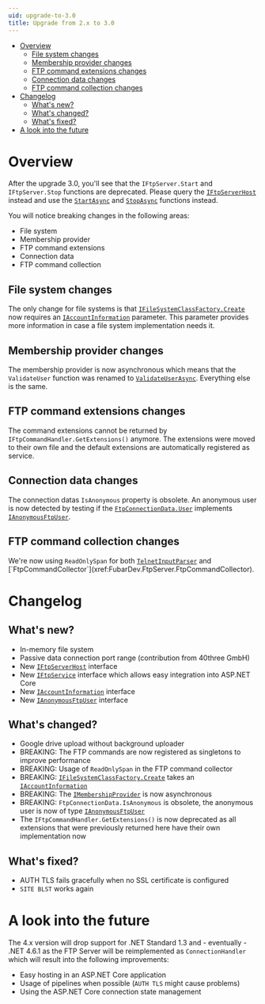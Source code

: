 ```yaml
---
uid: upgrade-to-3.0
title: Upgrade from 2.x to 3.0
---
```


- [Overview](#overview)
  - [File system changes](#file-system-changes)
  - [Membership provider changes](#membership-provider-changes)
  - [FTP command extensions changes](#ftp-command-extensions-changes)
  - [Connection data changes](#connection-data-changes)
  - [FTP command collection changes](#ftp-command-collection-changes)
- [Changelog](#changelog)
  - [What's new?](#whats-new)
  - [What's changed?](#whats-changed)
  - [What's fixed?](#whats-fixed)
- [A look into the future](#a-look-into-the-future)

# Overview

After the upgrade 3.0, you'll see that the `IFtpServer.Start` and `IFtpServer.Stop` functions are
deprecated. Please query the [`IFtpServerHost`](xref:FubarDev.FtpServer.IFtpServerHost) instead and
use the [`StartAsync`](xref:FubarDev.FtpServer.IFtpServerHost.StartAsync(System.Threading.CancellationToken))
and [`StopAsync`](xref:FubarDev.FtpServer.IFtpServerHost.StopAsync(System.Threading.CancellationToken)) functions instead.

You will notice breaking changes in the following areas:

- File system
- Membership provider
- FTP command extensions
- Connection data
- FTP command collection

## File system changes

The only change for file systems is that
[`IFileSystemClassFactory.Create`](xref:FubarDev.FtpServer.FileSystem.IFileSystemClassFactory.Create(FubarDev.FtpServer.IAccountInformation))
now requires an [`IAccountInformation`](xref:FubarDev.FtpServer.IAccountInformation) parameter. This parameter provides more
information in case a file system implementation needs it.

## Membership provider changes

The membership provider is now asynchronous which means that the `ValidateUser` function was
renamed to [`ValidateUserAsync`](xref:FubarDev.FtpServer.AccountManagement.IMembershipProvider.ValidateUserAsync(System.String,System.String)).
Everything else is the same.

## FTP command extensions changes

The command extensions cannot be returned by `IFtpCommandHandler.GetExtensions()` anymore. The extensions were moved to
their own file and the default extensions are automatically registered as service.

## Connection data changes

The connection datas `IsAnonymous` property is obsolete. An anonymous user is now detected by testing if
the [`FtpConnectionData.User`](xref:FubarDev.FtpServer.FtpConnectionData.User)
implements [`IAnonymousFtpUser`](xref:FubarDev.FtpServer.AccountManagement.IAnonymousFtpUser).

## FTP command collection changes

We're now using `ReadOnlySpan` for both [`TelnetInputParser`](xref:FubarDev.FtpServer.TelnetInputParser`1)
and [`FtpCommandCollector`](xref:FubarDev.FtpServer.FtpCommandCollector).

# Changelog

## What's new?

- In-memory file system
- Passive data connection port range (contribution from 40three GmbH)
- New [`IFtpServerHost`](xref:FubarDev.FtpServer.IFtpServerHost) interface
- New [`IFtpService`](xref:FubarDev.FtpServer.IFtpService) interface which allows easy integration into ASP.NET Core
- New [`IAccountInformation`](xref:FubarDev.FtpServer.IAccountInformation) interface
- New [`IAnonymousFtpUser`](xref:FubarDev.FtpServer.AccountManagement.IAnonymousFtpUser) interface

## What's changed?

- Google drive upload without background uploader
- BREAKING: The FTP commands are now registered as singletons to improve performance
- BREAKING: Usage of `ReadOnlySpan` in the FTP command collector
- BREAKING: [`IFileSystemClassFactory.Create`](xref:FubarDev.FtpServer.FileSystem.IFileSystemClassFactory.Create(FubarDev.FtpServer.IAccountInformation))
  takes an [`IAccountInformation`](xref:FubarDev.FtpServer.IAccountInformation)
- BREAKING: The [`IMembershipProvider`](xref:FubarDev.FtpServer.AccountManagement.IMembershipProvider) is now asynchronous
- BREAKING: `FtpConnectionData.IsAnonymous` is obsolete, the anonymous user is now of type [`IAnonymousFtpUser`](xref:FubarDev.FtpServer.AccountManagement.IAnonymousFtpUser)
- The `IFtpCommandHandler.GetExtensions()` is now deprecated as all extensions that were previously returned here have
  their own implementation now

## What's fixed?

- AUTH TLS fails gracefully when no SSL certificate is configured
- `SITE BLST` works again

# A look into the future

The 4.x version will drop support for .NET Standard 1.3 and - eventually - .NET 4.6.1 as
the FTP Server will be reimplemented as `ConnectionHandler` which will result into the following
improvements:

- Easy hosting in an ASP.NET Core application
- Usage of pipelines when possible (`AUTH TLS` might cause problems)
- Using the ASP.NET Core connection state management
